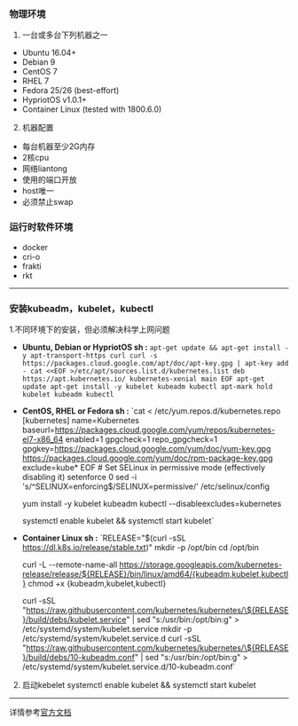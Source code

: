 ### 物理环境
1. 一台或多台下列机器之一
- Ubuntu 16.04+
- Debian 9
- CentOS 7
- RHEL 7
- Fedora 25/26 (best-effort)
- HypriotOS v1.0.1+
- Container Linux (tested with 1800.6.0)
2. 机器配置
* 每台机器至少2G内存
* 2核cpu
* 网络liantong
* 使用的端口开放
* host唯一
* 必须禁止swap

### 运行时软件环境
+ docker
+ cri-o
+ frakti
+ rkt
---
### 安装kubeadm，kubelet，kubectl
 1.不同环境下的安装，但必须解决科学上网问题
  * **Ubuntu, Debian or HypriotOS sh :**
    `apt-get update && apt-get install -y apt-transport-https curl
    curl -s https://packages.cloud.google.com/apt/doc/apt-key.gpg | apt-key add -
    cat <<EOF >/etc/apt/sources.list.d/kubernetes.list
    deb https://apt.kubernetes.io/ kubernetes-xenial main
    EOF
    apt-get update
    apt-get install -y kubelet kubeadm kubectl
    apt-mark hold kubelet kubeadm kubectl`
  * **CentOS, RHEL or Fedora sh :**
    `cat <<EOF > /etc/yum.repos.d/kubernetes.repo
    [kubernetes]
    name=Kubernetes
    baseurl=https://packages.cloud.google.com/yum/repos/kubernetes-el7-x86_64
    enabled=1
    gpgcheck=1
    repo_gpgcheck=1
    gpgkey=https://packages.cloud.google.com/yum/doc/yum-key.gpg https://packages.cloud.google.com/yum/doc/rpm-package-key.gpg
    exclude=kube*
    EOF
    \# Set SELinux in permissive mode (effectively disabling it)
    setenforce 0
    sed -i 's/^SELINUX=enforcing$/SELINUX=permissive/' /etc/selinux/config

    yum install -y kubelet kubeadm kubectl --disableexcludes=kubernetes

    systemctl enable kubelet && systemctl start kubelet`
  * **Container Linux sh :**
     `RELEASE="\$(curl -sSL https://dl.k8s.io/release/stable.txt)"
    mkdir -p /opt/bin
    cd /opt/bin

    curl -L --remote-name-all https://storage.googleapis.com/kubernetes-release/release/${RELEASE}/bin/linux/amd64/{kubeadm,kubelet,kubectl}
    chmod +x {kubeadm,kubelet,kubectl}

    curl -sSL "https://raw.githubusercontent.com/kubernetes/kubernetes/\${RELEASE}/build/debs/kubelet.service" | sed "s:/usr/bin:/opt/bin:g" > /etc/systemd/system/kubelet.service
    mkdir -p /etc/systemd/system/kubelet.service.d
    curl -sSL "https://raw.githubusercontent.com/kubernetes/kubernetes/\${RELEASE}/build/debs/10-kubeadm.conf" | sed "s:/usr/bin:/opt/bin:g" > /etc/systemd/system/kubelet.service.d/10-kubeadm.conf`

2. 启动kebelet
   systemctl enable kubelet && systemctl start kubelet
---
详情参考[官方文档](https://kubernetes.io/docs/setup/independent/install-kubeadm/#installing-runtime)


